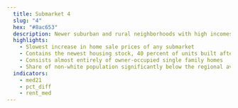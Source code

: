 ```yaml
---
  title: Submarket 4
  slug: "4"
  hex: "#8ac653"
  description: Newer suburban and rural neighborhoods with high incomes, home prices, and rents
  highlights:
    - Slowest increase in home sale prices of any submarket
    - Contains the newest housing stock, 40 percent of units built after 2000
    - Consists almost entirely of owner-occupied single family homes
    - Share of non-white population significantly below the regional average
  indicators:
    - med21
    - pct_diff
    - rent_med
---
```

